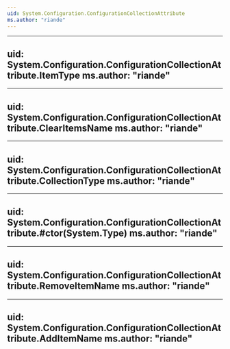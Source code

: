 ```yaml
---
uid: System.Configuration.ConfigurationCollectionAttribute
ms.author: "riande"
---
```


---
uid: System.Configuration.ConfigurationCollectionAttribute.ItemType
ms.author: "riande"
---

---
uid: System.Configuration.ConfigurationCollectionAttribute.ClearItemsName
ms.author: "riande"
---

---
uid: System.Configuration.ConfigurationCollectionAttribute.CollectionType
ms.author: "riande"
---

---
uid: System.Configuration.ConfigurationCollectionAttribute.#ctor(System.Type)
ms.author: "riande"
---

---
uid: System.Configuration.ConfigurationCollectionAttribute.RemoveItemName
ms.author: "riande"
---

---
uid: System.Configuration.ConfigurationCollectionAttribute.AddItemName
ms.author: "riande"
---
